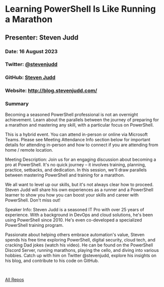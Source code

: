 # Learning PowerShell Is Like Running a Marathon

## Presenter: Steven Judd

### Date: 16 August 2023

### Twitter: [@stevenjudd](https://twitter.com/stevenjudd)

### GitHub: [Steven Judd](https://github.com/stevenjudd)

### Website: <http://blog.stevenjudd.com/>

### Summary

Becoming a seasoned PowerShell professional is not an overnight achievement. Learn about the parallels between the journey of preparing for a marathon and mastering any skill, with a particular focus on PowerShell.

This is a hybrid event. You can attend in-person or online via Microsoft Teams. Please see Meeting Attendance Info section below for important details for attending in-person and how to connect if you are attending from home / remote location.

Meeting Description:
Join us for an engaging discussion about becoming a pro at PowerShell. It's no quick journey – it involves training, planning, practice, setbacks, and dedication. In this session, we'll draw parallels between mastering PowerShell and training for a marathon.

We all want to level up our skills, but it's not always clear how to proceed. Steven Judd will share his own experiences as a runner and a PowerShell learner to show you how you can boost your skills and career with PowerShell. Don't miss out!

Speaker Info:
Steven Judd is a seasoned IT Pro with over 25 years of experience. With a background in DevOps and cloud solutions, he's been using PowerShell since 2010. He's even co-developed a specialized PowerShell training program.

Passionate about helping others embrace automation's value, Steven spends his free time exploring PowerShell, digital security, cloud tech, and cracking Dad jokes (watch his video). He can be found on the PowerShell Discord Server, running marathons, playing the cello, and diving into various hobbies. Catch up with him on Twitter @stevenjudd, explore his insights on his blog, and contribute to his code on GitHub.

&nbsp;
&nbsp;

[All Repos](https://github.com/stevenjudd?tab=repositories)

